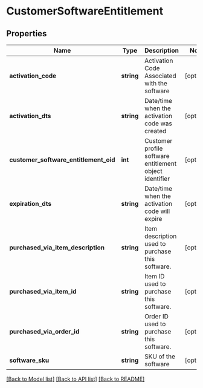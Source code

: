 # CustomerSoftwareEntitlement

## Properties
Name | Type | Description | Notes
------------ | ------------- | ------------- | -------------
**activation_code** | **string** | Activation Code Associated with the software | [optional] 
**activation_dts** | **string** | Date/time when the activation code was created | [optional] 
**customer_software_entitlement_oid** | **int** | Customer profile software entitlement object identifier | [optional] 
**expiration_dts** | **string** | Date/time when the activation code will expire | [optional] 
**purchased_via_item_description** | **string** | Item description used to purchase this software. | [optional] 
**purchased_via_item_id** | **string** | Item ID used to purchase this software. | [optional] 
**purchased_via_order_id** | **string** | Order ID used to purchase this software. | [optional] 
**software_sku** | **string** | SKU of the software | [optional] 

[[Back to Model list]](../README.md#documentation-for-models) [[Back to API list]](../README.md#documentation-for-api-endpoints) [[Back to README]](../README.md)


